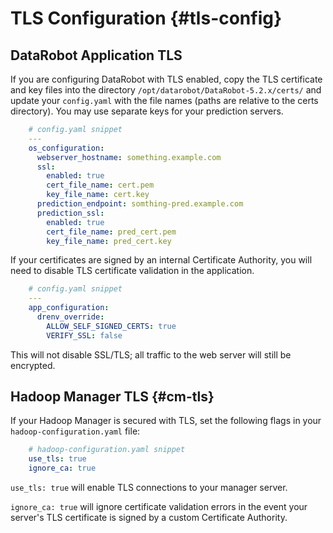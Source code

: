 # TLS Configuration {#tls-config}

## DataRobot Application TLS

If you are configuring DataRobot with TLS enabled, copy the TLS certificate and key files into the directory `/opt/datarobot/DataRobot-5.2.x/certs/` and update your `config.yaml` with the file names (paths are relative to the certs directory).
You may use separate keys for your prediction servers.

```yaml
    # config.yaml snippet
    ---
    os_configuration:
      webserver_hostname: something.example.com
      ssl:
        enabled: true
        cert_file_name: cert.pem
        key_file_name: cert.key
      prediction_endpoint: somthing-pred.example.com
      prediction_ssl:
        enabled: true
        cert_file_name: pred_cert.pem
        key_file_name: pred_cert.key
```

If your certificates are signed by an internal Certificate Authority, you will need to disable TLS certificate validation in the application.
```yaml
    # config.yaml snippet
    ---
    app_configuration:
      drenv_override:
        ALLOW_SELF_SIGNED_CERTS: true
        VERIFY_SSL: false
```
This will not disable SSL/TLS; all traffic to the web server will still be encrypted.

## Hadoop Manager TLS {#cm-tls}

If your Hadoop Manager is secured with TLS, set the following flags in your `hadoop-configuration.yaml` file:

```yaml
    # hadoop-configuration.yaml snippet
    use_tls: true
    ignore_ca: true
```

`use_tls: true` will enable TLS connections to your manager server.

`ignore_ca: true` will ignore certificate validation errors in the event your server's TLS certificate is signed by a custom Certificate Authority.
